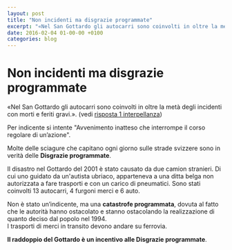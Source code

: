```yaml
---
layout: post
title: "Non incidenti ma disgrazie programmate"
excerpt: "«Nel San Gottardo gli autocarri sono coinvolti in oltre la metà degli incidenti con morti e feriti gravi.». (vedi risposta 1 interpellanza)"
date: 2016-02-04 01-00-00 +0100
categories: blog
---
```


# Non incidenti ma disgrazie programmate

«Nel San Gottardo gli autocarri sono coinvolti in oltre la metà degli incidenti con morti e feriti gravi.». (vedi [risposta 1 interpellanza](http://www.parlament.ch/i/suche/Pagine/geschaefte.aspx?gesch%5Fid=20143393))

Per indicente si intente "Avvenimento inatteso che interrompe il corso regolare di un’azione".

Molte delle sciagure che capitano ogni giorno sulle strade svizzere sono in verità delle **Disgrazie programmate**.

Il disastro nel Gottardo del 2001 è stato causato da due camion stranieri. Di cui uno guidato da un'autista ubriaco, apparteneva a una ditta belga non autorizzata a fare trasporti e con un carico di pneumatici. Sono stati coinvolti 13 autocarri, 4 furgoni merci e 6 auto.

Non è stato un’indicente, ma una **catastrofe programmata**, dovuta al fatto che le autorità hanno ostacolato e stanno ostacolando la realizzazione di quanto deciso dal popolo nel 1994.  
 I trasporti di merci in transito devono andare su ferrovia.

**Il raddoppio del Gottardo è un incentivo alle Disgrazie programmate**.

